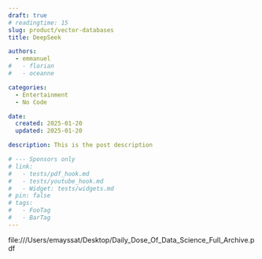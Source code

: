 ```yaml
---
draft: true
# readingtime: 15
slug: product/vector-databases
title: DeepSeek

authors:
  - emmanuel
#   - florian
#   - oceanne

categories:
  - Entertainment
  - No Code

date:
  created: 2025-01-20
  updated: 2025-01-20

description: This is the post description

# --- Sponsors only
# link:
#   - tests/pdf_hook.md
#   - tests/youtube_hook.md
#   - Widget: tests/widgets.md
# pin: false
# tags:
#   - FooTag
#   - BarTag
---
```


file:///Users/emayssat/Desktop/Daily_Dose_Of_Data_Science_Full_Archive.pdf


<!-- end-of-excerpt -->

